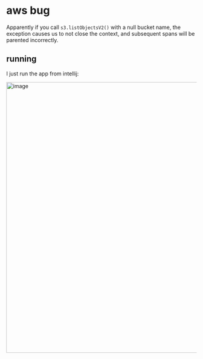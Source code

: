 
# aws bug

Apparently if you call `s3.listObjectsV2()` with a null bucket name, the
exception causes us to not close the context, and subsequent spans will be 
parented incorrectly.

## running

I just run the app from intellij:

<img width="718" alt="image" src="https://github.com/user-attachments/assets/c42b89b8-b96f-4f04-a7ab-1acd91a70ea4" />

